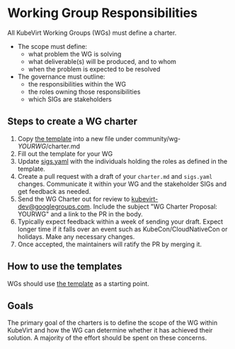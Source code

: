 # Working Group Responsibilities

All KubeVirt Working Groups (WGs) must define a charter.

- The scope must define:
  - what problem the WG is solving
  - what deliverable(s) will be produced, and to whom
  - when the problem is expected to be resolved
- The governance must outline:
  - the responsibilities within the WG
  - the roles owning those responsibilities
  - which SIGs are stakeholders

## Steps to create a WG charter

1. Copy [the template][WG Template] into a new file under community/wg-*YOURWG*/charter.md
2. Fill out the template for your WG
3. Update [sigs.yaml] with the individuals holding the roles as defined in the template.
4. Create a pull request with a draft of your `charter.md` and `sigs.yaml` changes. Communicate it within your WG and the stakeholder SIGs and get feedback as needed.
5. Send the WG Charter out for review to kubevirt-dev@googlegroups.com. Include the subject "WG Charter Proposal: YOURWG"
   and a link to the PR in the body.
6. Typically expect feedback within a week of sending your draft. Expect longer time if it falls over an
   event such as KubeCon/CloudNativeCon or holidays. Make any necessary changes.
7. Once accepted, the maintainers will ratify the PR by merging it.

## How to use the templates

WGs should use [the template][WG Template] as a starting point.


## Goals

The primary goal of the charters is to define the scope of the WG within KubeVirt and how the WG can determine whether it has achieved their solution. A majority of the effort should be spent on these concerns.

[WG Template]: wg-charter-template.md
[sigs.yaml]: ../sigs.yaml

